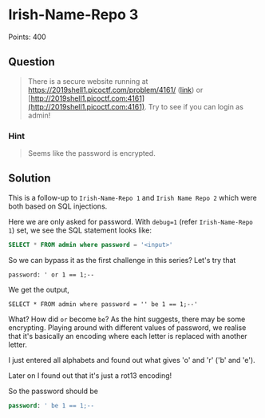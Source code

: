 # Irish-Name-Repo 3

Points: 400

## Question

> There is a secure website running at https://2019shell1.picoctf.com/problem/4161/ ([link](https://2019shell1.picoctf.com/problem/4161/)) or [http://2019shell1.picoctf.com:4161](http://2019shell1.picoctf.com:4161). Try to see if you can login as admin!

### Hint

> Seems like the password is encrypted.

## Solution

This is a follow-up to `Irish-Name-Repo 1` and `Irish Name Repo 2` which were both based on SQL injections.

Here we are only asked for password. With `debug=1` (refer `Irish-Name-Repo 1`) set, we see the SQL statement looks like:
```sql
SELECT * FROM admin where password = '<input>'
```

So we can bypass it as the first challenge in this series? Let's try that
```
password: ' or 1 == 1;--
```

We get the output, 
```
SELECT * FROM admin where password = '' be 1 == 1;--'
```

What? How did `or` become `be`? As the hint suggests, there may be some encrypting. Playing around with different values of password, we realise that it's basically an encoding where each letter is replaced with another letter.

I just entered all alphabets and found out what gives 'o' and 'r' ('b' and 'e').

Later on I found out that it's just a rot13 encoding!

So the password should be
```sql
password: ' be 1 == 1;--
```


